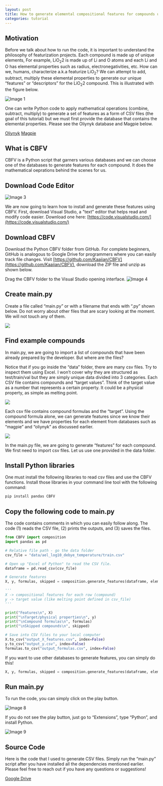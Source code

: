 ```yaml
---
layout: post
title: How to generate elemental compositional features for compounds using CBFV for beginners
categories: tutorial
---
```


## Motivation
Before we talk about how to run the code, it is important to understand the philosophy of featurization projects. Each compound is made up of unique elements, For example, LiO<sub>2</sub>2 is made up of Li and O atoms and each Li and O has elemental properties such as radius, electronegativities, etc. How can we, humans, characterize a.k.a featurize LiO<sub>2</sub>? We can attempt to add, subtract, multiply these elemental properties to generate our unique “features” or “descriptors” for the LiO<sub>2</sub>2 compound. This is illustrated with the figure below.

![Image 1](/files/blog/2024-02-19-tutorial-CBFV/1.png)

One can write Python code to apply mathematical operations (combine, subtract, multiply) to generate a set of features as a form of CSV files (the goal of this tutorial) but we must first provide the database that contains the elemental properties. Please see the Oliynyk database and Magpie below.

[Oliynyk](https://data.mendeley.com/datasets/bt6gv5z6yv/2)
[Magpie](https://github.com/Kaaiian/CBFV/blob/master/cbfv/element_properties/magpie.csv)


## What is CBFV
CBFV is a Python script that garners various databases and we can choose one of the databases to generate features for each compound. It does the mathematical oeprations behind the scenes for us.


## Download Code Editor
![Image 3](/files/blog/2024-02-19-tutorial-CBFV/3.png)

We are now going to learn how to install and generate these features using CBFV. First, download Visual Studio, a "text" editor that helps read and modify code easier. Download one here: [https://code.visualstudio.com/](https://code.visualstudio.com/)


## Download CBFV
Download the Python CBFV folder from GitHub. For complete beginners, GitHub is analogous to Google Drive for programmers where you can easily track file changes. Visit [https://github.com/Kaaiian/CBFV](https://github.com/Kaaiian/CBFV), download the ZIP file and unzip as shown below.

Drag the CBFV folder to the Visual Studio opening interface.
![Image 4](/files/blog/2024-02-19-tutorial-CBFV/4.png)


## Create main.py
Create a file called “main.py” or with a filename that ends with “.py” shown below. Do not worry about other files that are scary looking at the moment. We will not touch any of them.

<img src="/files/blog/2024-02-19-tutorial-CBFV/5.png"  style="max-width:40%; height:auto;">


## Find example compounds
In main.py, we are going to import a list of compounds that have been already prepared by the developer. But where are the files?

Notice that if you go inside the “data” folder, there are many csv files. Try to inspect them using Excel. I won’t cover why they are structured as test/train/val but they are simply unique data divided into 3 categories. Each CSV file contains compounds and “target values”. Think of the target value as a number that represents a certain property. It could be a physical property, as simple as melting point.

<img src="/files/blog/2024-02-19-tutorial-CBFV/6.png"  style="max-width:50%; height:auto;">

Each csv file contains compound formulas and the “target”. Using the compound formula alone, we can generate features since we know their elements and we have properties for each element from databases such as “magpie” and “oliynyk” as discussed earlier.

<img src="/files/blog/2024-02-19-tutorial-CBFV/7.png"  style="max-width:40%; height:auto;">

In the main.py file, we are going to generate “features” for each compound. We first need to import csv files. Let us use one provided in the data folder. 


## Install Python libraries
One must install the following libraries to read csv files and use the CBFV functions. Install those libraries in your command line tool with the following command:

```python
pip install pandas CBFV 
```


## Copy the following code to main.py
The code contains comments in which you can easily follow along. The code (1) reads the CSV file, (2) prints the outputs, and (3) saves the files. 


```python
from CBFV import composition
import pandas as pd

# Relative file path - go the data folder
csv_file = "data/ael_log10_debye_temperature/train.csv"

# Open up "Excel of Python" to read the CSV file.
dataframe = pd.read_csv(csv_file)

# Generate features
X, y, formulas, skipped = composition.generate_features(dataframe, elem_prop="magpie")

'''
X -> compositional features for each row (compound)
y -> target value (like melting point defined in csv_file)
'''

print("Features\n", X)
print("\nTarget/physical properties\n", y)
print("\nCompound formulas\n", formulas)
print("\nSkipped compounds\n", skipped)

# Save into CSV files to your local computer
X.to_csv("output_X_features.csv", index=False)
y.to_csv("output_y.csv", index=False)
formulas.to_csv("output_formulas.csv", index=False)
```

If you want to use other databases to generate features, you can simply do this!

```python
X, y, formulas, skipped = composition.generate_features(dataframe, elem_prop="olinyk")
```

## Run main.py
To run the code, you can simply click on the play button.

![Image 8](/files/blog/2024-02-19-tutorial-CBFV/8.png)

If you do not see the play button, just go to “Extensions”, type “Python”, and install Python.

![Image 9](/files/blog/2024-02-19-tutorial-CBFV/9.png)

## Source Code
Here is the code that I used to generate CSV files. Simply run the “main.py” script after you have installed all the dependencies mentioned earlier. Please feel free to reach out if you have any questions or suggestions!

[Google Drive](https://drive.google.com/drive/folders/1QcMN87hN85iRwaGcS0N1UFtgCgkvieSs?usp=drive_link)
